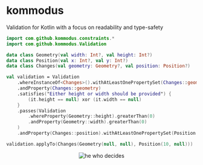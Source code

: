# kommodus
Validation for Kotlin with a focus on readability and type-safety

```kotlin
import com.github.kommodus.constraints.*
import com.github.kommodus.Validation

data class Geometry(val width: Int?, val height: Int?)
data class Position(val x: Int?, val y: Int?)
data class Changes(val geometry: Geometry?, val position: Position?)

val validation = Validation
    .whereInstanceOf<Changes>().withAtLeastOnePropertySet(Changes::geometry, Changes::position)
    .andProperty(Changes::geometry)
    .satisfies("Either height or width should be provided") {
        (it.height == null) xor (it.width == null)
    }
    .passes(Validation
        .whereProperty(Geometry::height).greaterThan(0)
        .andProperty(Geometry::width).greaterThan(0)
    )
    .andProperty(Changes::position).withAtLeastOnePropertySet(Position::x, Position::y)

validation.applyTo(Changes(Geometry(null, null), Position(10, null)))
```

<p align="center">
  <img src="https://allthingsd.com/files/2012/07/commodus_thumb.png" alt="he who decides"/>
</p>
